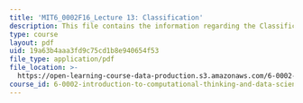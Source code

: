 ```yaml
---
title: 'MIT6_0002F16_Lecture 13: Classification'
description: This file contains the information regarding the Classification.
type: course
layout: pdf
uid: 19a63b4aaa3fd9c75cd1b8e940654f53
file_type: application/pdf
file_location: >-
  https://open-learning-course-data-production.s3.amazonaws.com/6-0002-introduction-to-computational-thinking-and-data-science-fall-2016/19a63b4aaa3fd9c75cd1b8e940654f53_MIT6_0002F16_lec13.pdf
course_id: 6-0002-introduction-to-computational-thinking-and-data-science-fall-2016
---
```

